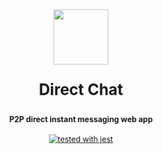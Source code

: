 <h1 align="center">
  <img src="https://github.com/lindenquan/direct-chat/raw/master/src/logo.png" height="100" width="100"/>
  <p align="center">Direct Chat</p>
  <p align="center" style="font-size: 0.5em">P2P direct instant messaging web app</p>
</h1>

<p align="center">
  <a href="https://github.com/facebook/jest"><img src="https://img.shields.io/badge/tested_with-jest-99424f.svg" alt="tested with jest"></a>
</p>

